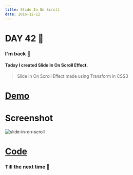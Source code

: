 ```yaml
---
title: Slide In On Scroll
date: 2016-12-12
---
```


# DAY 42 👾 

### I'm back 💙

#### Today I created Slide In On Scroll Effect.

> Slide In On Scroll Effect made using Transform in CSS3

# [Demo](https://deadcoder0904.github.io/slide-in-on-scroll)

# Screenshot

![slide-in-on-scroll](http://imgur.com/PjhKtZC.png)

# [Code](https://github.com/deadcoder0904/slide-in-on-scroll)

### Till the next time 👻 